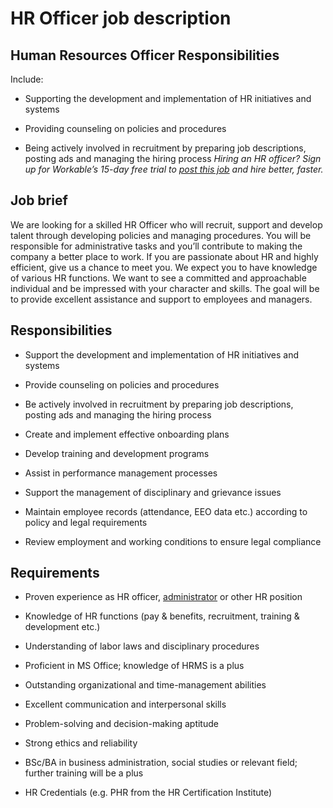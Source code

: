 # HR Officer job description


## Human Resources Officer Responsibilities

Include:

* Supporting the development and implementation of HR initiatives and systems

* Providing counseling on policies and procedures

* Being actively involved in recruitment by preparing job descriptions, posting ads and managing the hiring process
<em>Hiring an HR officer? Sign up for Workable’s 15-day free trial to <a href="https://www.workable.com/post-jobs-for-free/customize?wid=4358&amp;utm_page=hr-officer-job-description&amp;utm_program=ad-unit-right&amp;utm_tracking=job-descriptions-human-resources-job-descriptions">post this job</a> and hire better, faster.</em>


## Job brief

We are looking for a skilled HR Officer who will recruit, support and develop talent through developing policies and managing procedures. You will be responsible for administrative tasks and you’ll contribute to making the company a better place to work.
If you are passionate about HR and highly efficient, give us a chance to meet you. We expect you to have knowledge of various HR functions. We want to see a committed and approachable individual and be impressed with your character and skills.
The goal will be to provide excellent assistance and support to employees and managers.


## Responsibilities

* Support the development and implementation of HR initiatives and systems

* Provide counseling on policies and procedures

* Be actively involved in recruitment by preparing job descriptions, posting ads and managing the hiring process

* Create and implement effective onboarding plans

* Develop training and development programs

* Assist in performance management processes

* Support the management of disciplinary and grievance issues

* Maintain employee records (attendance, EEO data etc.) according to policy and legal requirements

* Review employment and working conditions to ensure legal compliance


## Requirements

* Proven experience as HR officer, <a href="https://resources.workable.com/hr-administrator-job-description">administrator</a> or other HR position

* Knowledge of HR functions (pay &amp; benefits, recruitment, training &amp; development etc.)

* Understanding of labor laws and disciplinary procedures

* Proficient in MS Office; knowledge of HRMS is a plus

* Outstanding organizational and time-management abilities

* Excellent communication and interpersonal skills

* Problem-solving and decision-making aptitude

* Strong ethics and reliability

* BSc/BA in business administration, social studies or relevant field; further training will be a plus

* HR Credentials (e.g. PHR from the HR Certification Institute)
